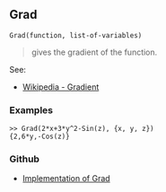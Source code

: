 ## Grad

```
Grad(function, list-of-variables)
```

> gives the gradient of the function.

See:  
* [Wikipedia - Gradient](https://en.wikipedia.org/wiki/Gradient)

### Examples

```
>> Grad(2*x+3*y^2-Sin(z), {x, y, z})
{2,6*y,-Cos(z)}
```

### Github

* [Implementation of Grad](https://github.com/axkr/symja_android_library/blob/master/symja_android_library/matheclipse-core/src/main/java/org/matheclipse/core/builtin/VectorAnalysisFunctions.java#L136) 
